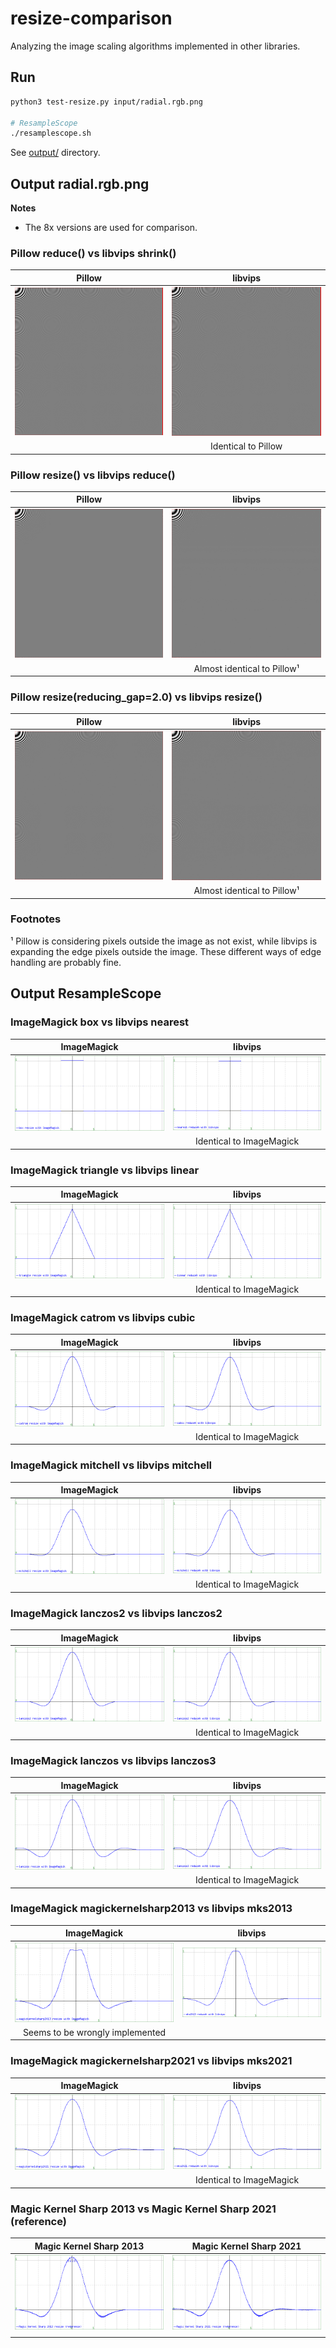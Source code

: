 # resize-comparison

Analyzing the image scaling algorithms implemented in other libraries.

## Run

```bash
python3 test-resize.py input/radial.rgb.png

# ResampleScope
./resamplescope.sh
```

See [output/](output) directory.

## Output radial.rgb.png

**Notes**

- The 8x versions are used for comparison.

### Pillow reduce() vs libvips shrink()

| Pillow | libvips |
| :---: |  :---: |
| ![8x_pillow_reduce.png](output/8x_pillow_reduce.png) | ![8x_vips_shrink.png](output/8x_vips_shrink.png) |
| | Identical to Pillow |

### Pillow resize() vs libvips reduce()

| Pillow | libvips |
| :---: |  :---: |
| ![8x_pillow_resize.png](output/8x_pillow_resize.png) | ![8x_vips_reduce.png](output/8x_vips_reduce.png) |
| | Almost identical to Pillow¹ |

### Pillow resize(reducing_gap=2.0) vs libvips resize()

| Pillow | libvips |
| :---: |  :---: |
| ![8x_pillow_resize_gap.png](output/8x_pillow_resize_gap.png) | ![8x_vips_resize.png](output/8x_vips_resize.png) |
| | Almost identical to Pillow¹ |

### Footnotes

¹ Pillow is considering pixels outside the image as not exist, while libvips is expanding the edge pixels outside the image. 
  These different ways of edge handling are probably fine.

## Output ResampleScope

### ImageMagick box vs libvips nearest

| ImageMagick | libvips |
| :---: |  :---: |
| ![pd_magick_box-out.png](output/pd_magick_box-out.png) | ![pd_vips_nearest-out.png](output/pd_vips_nearest-out.png) |
| | Identical to ImageMagick |

### ImageMagick triangle vs libvips linear

| ImageMagick | libvips |
| :---: |  :---: |
| ![pd_magick_triangle-out.png](output/pd_magick_triangle-out.png) | ![pd_vips_linear-out.png](output/pd_vips_linear-out.png) |
| | Identical to ImageMagick |

### ImageMagick catrom vs libvips cubic

| ImageMagick | libvips |
| :---: |  :---: |
| ![pd_magick_catrom-out.png](output/pd_magick_catrom-out.png) | ![pd_vips_cubic-out.png](output/pd_vips_cubic-out.png) |
| | Identical to ImageMagick |

### ImageMagick mitchell vs libvips mitchell

| ImageMagick | libvips |
| :---: |  :---: |
| ![pd_magick_mitchell-out.png](output/pd_magick_mitchell-out.png) | ![pd_vips_mitchell-out.png](output/pd_vips_mitchell-out.png) |
| | Identical to ImageMagick |

### ImageMagick lanczos2 vs libvips lanczos2

| ImageMagick | libvips |
| :---: |  :---: |
| ![pd_magick_lanczos2-out.png](output/pd_magick_lanczos2-out.png) | ![pd_vips_lanczos2-out.png](output/pd_vips_lanczos2-out.png) |
| | Identical to ImageMagick |

### ImageMagick lanczos vs libvips lanczos3

| ImageMagick | libvips |
| :---: |  :---: |
| ![pd_magick_lanczos-out.png](output/pd_magick_lanczos-out.png) | ![pd_vips_lanczos3-out.png](output/pd_vips_lanczos3-out.png) |
| | Identical to ImageMagick |

### ImageMagick magickernelsharp2013 vs libvips mks2013

| ImageMagick | libvips |
| :---: |  :---: |
| ![pd_magick_magickernelsharp2013-out.png](output/pd_magick_magickernelsharp2013-out.png) | ![pd_vips_mks2013-out.png](output/pd_vips_mks2013-out.png) |
| Seems to be wrongly implemented | |

### ImageMagick magickernelsharp2021 vs libvips mks2021

| ImageMagick | libvips |
| :---: |  :---: |
| ![pd_magick_magickernelsharp2021-out.png](output/pd_magick_magickernelsharp2021-out.png) | ![pd_vips_mks2021-out.png](output/pd_vips_mks2021-out.png) |
| | Identical to ImageMagick |

### Magic Kernel Sharp 2013 vs Magic Kernel Sharp 2021 (reference)

| Magic Kernel Sharp 2013 | Magic Kernel Sharp 2021 |
| :---: |  :---: |
| ![pd_mks2013_reference-out.png](output/pd_mks2013_reference-out.png) | ![pd_mks2021_reference-out.png](output/pd_mks2021_reference-out.png) |
| | |
